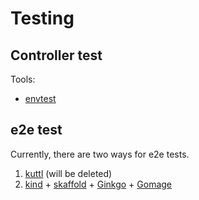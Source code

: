 # Testing

## Controller test

Tools:

- [envtest](https://pkg.go.dev/sigs.k8s.io/controller-runtime/pkg/envtest)

## e2e test

Currently, there are two ways for e2e tests.

1. [kuttl](https://kuttl.dev/) (will be deleted)
1. [kind](https://kind.sigs.k8s.io/) + [skaffold](https://skaffold.dev/) + [Ginkgo](https://onsi.github.io/ginkgo/) + [Gomage](https://onsi.github.io/gomega/)
